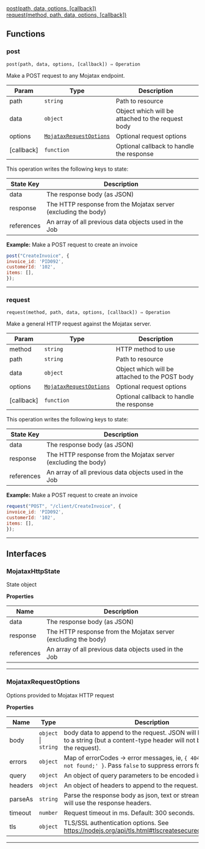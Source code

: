 <dl>
<dt>
    <a href="#post">post(path, data, options, [callback])</a></dt>
<dt>
    <a href="#request">request(method, path, data, options, [callback])</a></dt>
</dl>


## Functions
### post

<p><code>post(path, data, options, [callback]) ⇒ Operation</code></p>

Make a POST request to any Mojatax endpoint.


| Param | Type | Description |
| --- | --- | --- |
| path | <code>string</code> | Path to resource |
| data | <code>object</code> | Object which will be attached to the request body |
| options | [<code>MojataxRequestOptions</code>](#mojataxrequestoptions) | Optional request options |
| [callback] | <code>function</code> | Optional callback to handle the response |

This operation writes the following keys to state:

| State Key | Description |
| --- | --- |
| data | The response body (as JSON) |
| response | The HTTP response from the Mojatax server (excluding the body) |
| references | An array of all previous data objects used in the Job |
**Example:** Make a POST request to create an invoice
```js
post("CreateInvoice", {
invoice_id: 'PID092',
customerId: '102',
items: [],
});
```

* * *

### request

<p><code>request(method, path, data, options, [callback]) ⇒ Operation</code></p>

Make a general HTTP request against the Mojatax server.


| Param | Type | Description |
| --- | --- | --- |
| method | <code>string</code> | HTTP method to use |
| path | <code>string</code> | Path to resource |
| data | <code>object</code> | Object which will be attached to the POST body |
| options | [<code>MojataxRequestOptions</code>](#mojataxrequestoptions) | Optional request options |
| [callback] | <code>function</code> | Optional callback to handle the response |

This operation writes the following keys to state:

| State Key | Description |
| --- | --- |
| data | The response body (as JSON) |
| response | The HTTP response from the Mojatax server (excluding the body) |
| references | An array of all previous data objects used in the Job |
**Example:** Make a POST request to create an invoice
```js
request("POST", "/client/CreateInvoice", {
invoice_id: 'PID092',
customerId: '102',
items: [],
});
```

* * *


##  Interfaces

### MojataxHttpState

State object

**Properties**

| Name | Description |
| --- | --- |
| data | The response body (as JSON) |
| response | The HTTP response from the Mojatax server (excluding the body) |
| references | An array of all previous data objects used in the Job |


* * *

### MojataxRequestOptions

Options provided to Mojatax HTTP request

**Properties**

| Name | Type | Description |
| --- | --- | --- |
| body | <code>object</code> \| <code>string</code> | body data to append to the request. JSON will be converted to a string (but a content-type header will not be attached to the request). |
| errors | <code>object</code> | Map of errorCodes -> error messages, ie, `{ 404: 'Resource not found;' }`. Pass `false` to suppress errors for this code. |
| query | <code>object</code> | An object of query parameters to be encoded into the URL. |
| headers | <code>object</code> | An object of headers to append to the request. |
| parseAs | <code>string</code> | Parse the response body as json, text or stream. By default will use the response headers. |
| timeout | <code>number</code> | Request timeout in ms. Default: 300 seconds. |
| tls | <code>object</code> | TLS/SSL authentication options. See https://nodejs.org/api/tls.html#tlscreatesecurecontextoptions |


* * *

